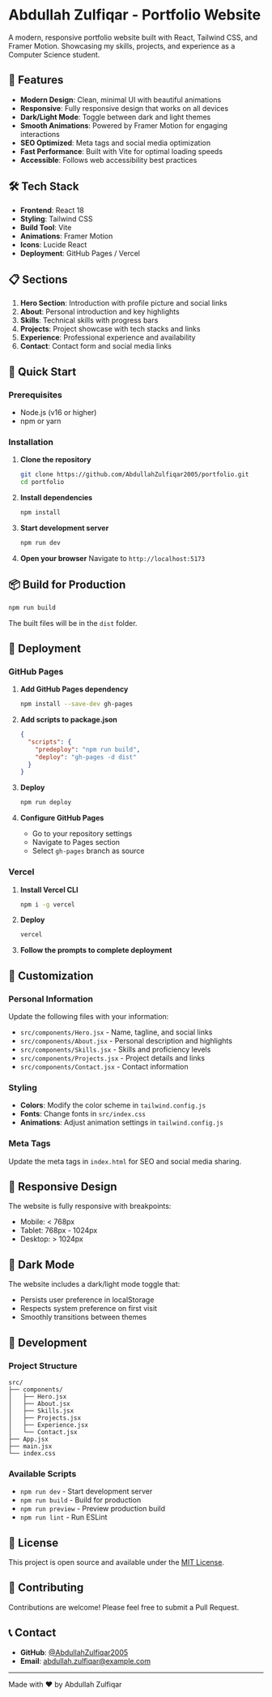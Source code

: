 # Abdullah Zulfiqar - Portfolio Website

A modern, responsive portfolio website built with React, Tailwind CSS, and Framer Motion. Showcasing my skills, projects, and experience as a Computer Science student.

## 🚀 Features

- **Modern Design**: Clean, minimal UI with beautiful animations
- **Responsive**: Fully responsive design that works on all devices
- **Dark/Light Mode**: Toggle between dark and light themes
- **Smooth Animations**: Powered by Framer Motion for engaging interactions
- **SEO Optimized**: Meta tags and social media optimization
- **Fast Performance**: Built with Vite for optimal loading speeds
- **Accessible**: Follows web accessibility best practices

## 🛠️ Tech Stack

- **Frontend**: React 18
- **Styling**: Tailwind CSS
- **Build Tool**: Vite
- **Animations**: Framer Motion
- **Icons**: Lucide React
- **Deployment**: GitHub Pages / Vercel

## 📋 Sections

1. **Hero Section**: Introduction with profile picture and social links
2. **About**: Personal introduction and key highlights
3. **Skills**: Technical skills with progress bars
4. **Projects**: Project showcase with tech stacks and links
5. **Experience**: Professional experience and availability
6. **Contact**: Contact form and social media links

## 🚀 Quick Start

### Prerequisites

- Node.js (v16 or higher)
- npm or yarn

### Installation

1. **Clone the repository**
   ```bash
   git clone https://github.com/AbdullahZulfiqar2005/portfolio.git
   cd portfolio
   ```

2. **Install dependencies**
   ```bash
   npm install
   ```

3. **Start development server**
   ```bash
   npm run dev
   ```

4. **Open your browser**
   Navigate to `http://localhost:5173`

## 📦 Build for Production

```bash
npm run build
```

The built files will be in the `dist` folder.

## 🚀 Deployment

### GitHub Pages

1. **Add GitHub Pages dependency**
   ```bash
   npm install --save-dev gh-pages
   ```

2. **Add scripts to package.json**
   ```json
   {
     "scripts": {
       "predeploy": "npm run build",
       "deploy": "gh-pages -d dist"
     }
   }
   ```

3. **Deploy**
   ```bash
   npm run deploy
   ```

4. **Configure GitHub Pages**
   - Go to your repository settings
   - Navigate to Pages section
   - Select `gh-pages` branch as source

### Vercel

1. **Install Vercel CLI**
   ```bash
   npm i -g vercel
   ```

2. **Deploy**
   ```bash
   vercel
   ```

3. **Follow the prompts to complete deployment**

## 🎨 Customization

### Personal Information

Update the following files with your information:

- `src/components/Hero.jsx` - Name, tagline, and social links
- `src/components/About.jsx` - Personal description and highlights
- `src/components/Skills.jsx` - Skills and proficiency levels
- `src/components/Projects.jsx` - Project details and links
- `src/components/Contact.jsx` - Contact information

### Styling

- **Colors**: Modify the color scheme in `tailwind.config.js`
- **Fonts**: Change fonts in `src/index.css`
- **Animations**: Adjust animation settings in `tailwind.config.js`

### Meta Tags

Update the meta tags in `index.html` for SEO and social media sharing.

## 📱 Responsive Design

The website is fully responsive with breakpoints:
- Mobile: < 768px
- Tablet: 768px - 1024px
- Desktop: > 1024px

## 🌙 Dark Mode

The website includes a dark/light mode toggle that:
- Persists user preference in localStorage
- Respects system preference on first visit
- Smoothly transitions between themes

## 🔧 Development

### Project Structure

```
src/
├── components/
│   ├── Hero.jsx
│   ├── About.jsx
│   ├── Skills.jsx
│   ├── Projects.jsx
│   ├── Experience.jsx
│   └── Contact.jsx
├── App.jsx
├── main.jsx
└── index.css
```

### Available Scripts

- `npm run dev` - Start development server
- `npm run build` - Build for production
- `npm run preview` - Preview production build
- `npm run lint` - Run ESLint

## 📄 License

This project is open source and available under the [MIT License](LICENSE).

## 🤝 Contributing

Contributions are welcome! Please feel free to submit a Pull Request.

## 📞 Contact

- **GitHub**: [@AbdullahZulfiqar2005](https://github.com/AbdullahZulfiqar2005)
- **Email**: abdullah.zulfiqar@example.com

---

Made with ❤️ by Abdullah Zulfiqar
